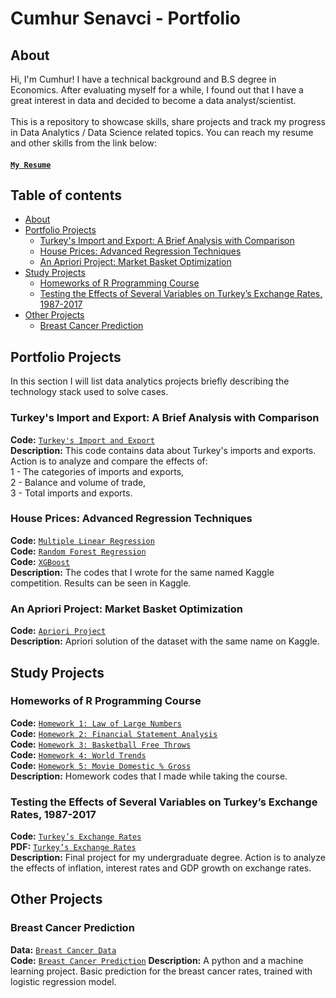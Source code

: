 # Cumhur Senavci - Portfolio 

## About

Hi, I'm Cumhur! I have a technical background and B.S degree in Economics. After evaluating myself for a while, I found out that I have a great interest in  data and decided to become a data analyst/scientist.  
<br>
This is a repository to showcase skills, share projects and track my progress in Data Analytics / Data Science related topics. You can reach my resume and other skills from the link below:    
#### [`My Resume`](https://drive.google.com/file/d/1pACG7YVVPPjJRYWggt0sNx-HKwBKLbAc/view?usp=sharing)       

## Table of contents
- [About](#about)
- [Portfolio Projects](#portfolio-projects)
	+ [Turkey's Import and Export: A Brief Analysis with Comparison](#turkeys-import-and-export-a-brief-analysis-with-comparison)
	+ [House Prices: Advanced Regression Techniques](#house-prices-advanced-regression-techniques)
	+ [An Apriori Project: Market Basket Optimization](#an-apriori-project-market-basket-optimisation)
- [Study Projects](#study-projects)
  + [Homeworks of R Programming Course](#homeworks-of-r-programming-course)
  + [Testing the Effects of Several Variables on Turkey’s Exchange Rates, 1987-2017](#testing-the-effects-of-several-variables-on-turkeys-exchange-rates-1987-2017)
- [Other Projects](#other-projects)
  + [Breast Cancer Prediction](#breast-cancer-prediction)

## Portfolio Projects
In this section I will list data analytics projects briefly describing the technology stack used to solve cases.

### Turkey's Import and Export: A Brief Analysis with Comparison
**Code:** [`Turkey's Import and Export`](https://github.com/tiny-c-0/data_analysis/blob/main/turkey_exports_imports.R)     
**Description:** This code contains data about Turkey's imports and exports. Action is to analyze and compare the effects of:      
1 - The categories of imports and exports,      
2 - Balance and volume of trade,       
3 - Total imports and exports.

### House Prices: Advanced Regression Techniques
**Code:** [`Multiple Linear Regression`](https://github.com/tiny-c-0/data_analysis/blob/main/mlr.R)     
**Code:** [`Random Forest Regression`](https://github.com/tiny-c-0/data_analysis/blob/main/random%20forest.R)     
**Code:** [`XGBoost`](https://github.com/tiny-c-0/data_analysis/blob/main/xgboost.R)     
**Description:** The codes that I wrote for the same named Kaggle competition. Results can be seen in Kaggle.

### An Apriori Project: Market Basket Optimization
**Code:** [`Apriori Project`](https://github.com/tiny-c-0/data_analysis/blob/main/apriori.R)     
**Description:** Apriori solution of the dataset with the same name on Kaggle.

## Study Projects
### Homeworks of R Programming Course
**Code:** [`Homework 1: Law of Large Numbers`](https://github.com/tiny-c-0/study/blob/main/hw1.R)     
**Code:** [`Homework 2: Financial Statement Analysis`](https://github.com/tiny-c-0/study/blob/main/hw2.R)     
**Code:** [`Homework 3: Basketball Free Throws`](https://github.com/tiny-c-0/study/blob/main/hw3.R)     
**Code:** [`Homework 4: World Trends`](https://github.com/tiny-c-0/study/blob/main/hw4.R)     
**Code:** [`Homework 5: Movie Domestic % Gross`](https://github.com/tiny-c-0/study/blob/main/hw5.R)     
**Description:** Homework codes that I made while taking the course.

### Testing the Effects of Several Variables on Turkey’s Exchange Rates, 1987-2017
**Code:** [`Turkey’s Exchange Rates`](https://github.com/tiny-c-0/study/blob/main/Project.Rmd)     
**PDF:** [`Turkey’s Exchange Rates`](https://github.com/tiny-c-0/study/blob/main/Testing%20the%20Effects%20of%20Several%20Variables%20on%20Turkey%E2%80%99s%20Exchange%20Rates%2C%201987-2017.pdf)        
**Description:** Final project for my undergraduate degree. Action is to analyze the effects of inflation, interest rates and GDP growth on exchange rates.

## Other Projects
### Breast Cancer Prediction
**Data:** [`Breast Cancer Data`](https://github.com/tiny-c-0/extra_activities/blob/main/breast_cancer.csv)      
**Code:** [`Breast Cancer Prediction`](https://github.com/tiny-c-0/extra_activities/blob/main/breast_cancer_prediction_(logistic_regression).py)      
**Description:** A python and a machine learning project. Basic prediction for the breast cancer rates, trained with logistic regression model.
